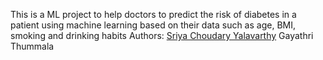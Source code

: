 This is a ML project to help doctors to predict the risk of diabetes in a patient using machine learning based on their data such as age, BMI, smoking and drinking habits 
Authors:
[Sriya Choudary Yalavarthy](https://github.com/sriya632)
Gayathri Thummala
